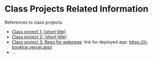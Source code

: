 # Class Projects Related Information

References to class projects:

- [Class project 1: [short title]](/class-projects/class-project-1/)
- [Class project 2: [short title]](/class-projects/class-project-2/)
- [Class project 3: Repo for webpage](/semester_project/): link for deployed app: https://it-bookiraj.vercel.app/
- ...
